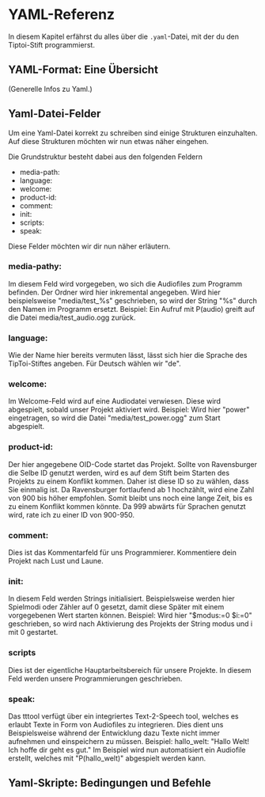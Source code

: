 YAML-Referenz
=============

In diesem Kapitel erfährst du alles über die `.yaml`-Datei, mit der du den
Tiptoi-Stift programmierst.

YAML-Format: Eine Übersicht
---------------------------

(Generelle Infos zu Yaml.)

Yaml-Datei-Felder
------------------

Um eine Yaml-Datei korrekt zu schreiben sind einige Strukturen einzuhalten.
Auf diese Strukturen möchten wir nun etwas näher eingehen.

Die Grundstruktur besteht dabei aus den folgenden Feldern
<ul>
<li>media-path:</li>
<li>language:</li>
<li>welcome:</li>
<li>product-id:</li>
<li>comment:</li>
<li>init:</li>
<li>scripts:</li>
<li>speak:</li>
</ul>

Diese Felder möchten wir dir nun näher erläutern.
<h3>media-pathy:</h3>
Im diesem Feld wird vorgegeben, wo sich die Audiofiles zum Programm befinden. Der Ordner wird hier inkremental angegeben. Wird hier beispielsweise "media/test_%s" geschrieben, so wird der String "%s" durch den Namen im Programm ersetzt.
Beispiel: Ein Aufruf mit P(audio) greift auf die Datei media/test_audio.ogg zurück.

<h3>language:</h3>
Wie der Name hier bereits vermuten lässt, lässt sich hier die Sprache des TipToi-Stiftes angeben. Für Deutsch wählen wir "de".

<h3>welcome:</h3>
Im Welcome-Feld wird auf eine Audiodatei verwiesen. Diese wird abgespielt, sobald unser Projekt aktiviert wird.
Beispiel: Wird hier "power" eingetragen, so wird die Datei "media/test_power.ogg" zum Start abgespielt.

<h3>product-id:</h3>
Der hier angegebene OID-Code startet das Projekt. Sollte von Ravensburger die Selbe ID genutzt werden, wird es auf dem Stift beim Starten des Projekts zu einem Konflikt kommen. Daher ist diese ID so zu wählen, dass Sie einmalig ist. Da Ravensburger fortlaufend ab 1 hochzählt, wird eine Zahl von 900 bis höher empfohlen. Somit bleibt uns noch eine lange Zeit, bis es zu einem Konflikt kommen könnte. Da 999 abwärts für Sprachen genutzt wird, rate ich zu einer ID von 900-950.

<h3>comment:</h3>
Dies ist das Kommentarfeld für uns Programmierer. Kommentiere dein Projekt nach Lust und Laune.

<h3>init:</h3>
In diesem Feld werden Strings initialisiert. Beispielsweise werden hier Spielmodi oder Zähler auf 0 gesetzt, damit diese Später mit einem vorgegebenen Wert starten können. 
Beispiel: Wird hier "$modus:=0 $i:=0" geschrieben, so wird nach Aktivierung des Projekts der String modus und i mit 0 gestartet.

<h3>scripts</h3>
Dies ist der eigentliche Hauptarbeitsbereich für unsere Projekte. In diesem Feld werden unsere Programmierungen geschrieben.

<h3>speak:</h3>
Das tttool verfügt über ein integriertes Text-2-Speech tool, welches es erlaubt Texte in Form von Audiofiles zu integrieren. Dies dient uns Beispielsweise während der Entwicklung dazu Texte nicht immer aufnehmen und einspeichern zu müssen.
Beispiel: hallo_welt: "Hallo Welt! Ich hoffe dir geht es gut."
Im Beispiel wird nun automatisiert ein Audiofile erstellt, welches mit "P(hallo_welt)" abgespielt werden kann.

Yaml-Skripte: Bedingungen und Befehle
-------------------------------------
